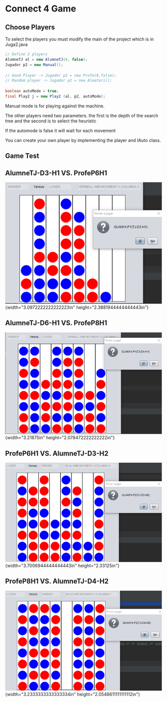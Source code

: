 
# Connect 4 Game

## Choose Players

To select the players you must modify the main of the project which is in Juga2.java

```java
// Define 2 players
AlumneTJ al = new AlumneTJ(4, false);
Jugador p2 = new Manual();

// Good Player -> Jugador p2 = new Profe(8,false);
// Random player -> Jugador p2 = new Aleatori();

boolean autoMode = true;
final Play2 j = new Play2 (al, p2, autoMode);
```


Manual mode is for playing against the machine.

The other players need two parameters. the first is the depth of the search tree and the second is to select the heuristic


If the automode is false it will wait for each movement




You can create your own player by implementing the player and IAuto class.

## Game Test

AlumneTJ-D3-H1 VS. ProfeP6H1
----------------------------

![](./myMediaFolder/media/image1.png){width="3.0972222222222223in"
height="2.3881944444444443in"}

AlumneTJ-D6-H1 VS. ProfeP8H1
----------------------------

![](./myMediaFolder/media/image2.png){width="3.21875in"
height="2.078472222222222in"}

ProfeP6H1 VS. AlumneTJ-D3-H2 
-----------------------------

![](./myMediaFolder/media/image3.png){width="3.7006944444444443in"
height="2.33125in"}

ProfeP8H1 VS. AlumneTJ-D4-H2
----------------------------

![](./myMediaFolder/media/image4.png){width="3.2333333333333334in"
height="2.0548611111111112in"}
